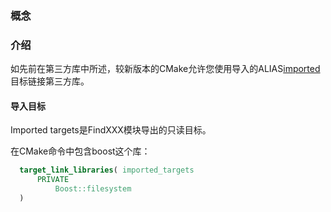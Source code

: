 ### 概念

### 介绍

如先前在第三方库中所述，较新版本的CMake允许您使用导入的ALIAS[imported](https://cmake.org/cmake/help/v3.6/prop_tgt/IMPORTED.html#prop_tgt:IMPORTED)目标链接第三方库。

#### 导入目标

Imported targets是FindXXX模块导出的只读目标。

在CMake命令中包含boost这个库：

```cmake
  target_link_libraries( imported_targets
      PRIVATE
          Boost::filesystem
  )
```

